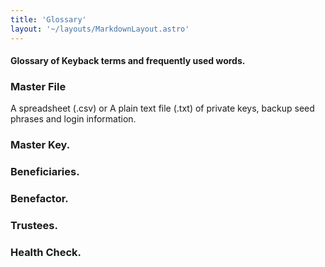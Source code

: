 ```yaml
---
title: 'Glossary'
layout: '~/layouts/MarkdownLayout.astro'
---
```

#### Glossary of Keyback terms and frequently used words.

### Master File
A spreadsheet (.csv) or A plain text file (.txt) of private keys, backup seed phrases and login information. 


### Master Key.


### Beneficiaries.


### Benefactor.


### Trustees.

### Health Check.
